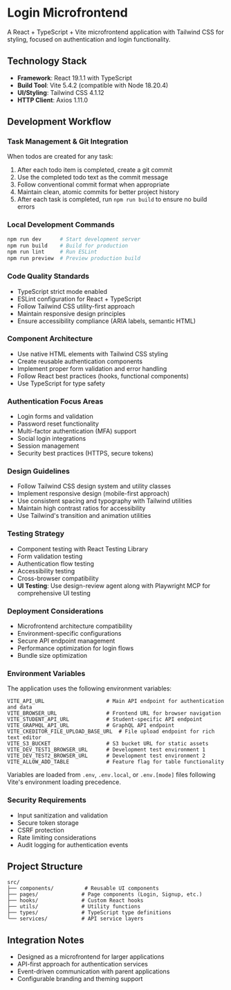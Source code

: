 # Login Microfrontend

A React + TypeScript + Vite microfrontend application with Tailwind CSS for styling, focused on authentication and login functionality.

## Technology Stack
- **Framework**: React 19.1.1 with TypeScript
- **Build Tool**: Vite 5.4.2 (compatible with Node 18.20.4)
- **UI/Styling**: Tailwind CSS 4.1.12
- **HTTP Client**: Axios 1.11.0

## Development Workflow

### Task Management & Git Integration
When todos are created for any task:
1. After each todo item is completed, create a git commit
2. Use the completed todo text as the commit message
3. Follow conventional commit format when appropriate
4. Maintain clean, atomic commits for better project history
5. After each task is completed, run `npm run build` to ensure no build errors

### Local Development Commands
```bash
npm run dev      # Start development server
npm run build    # Build for production
npm run lint     # Run ESLint
npm run preview  # Preview production build
```

### Code Quality Standards
- TypeScript strict mode enabled
- ESLint configuration for React + TypeScript
- Follow Tailwind CSS utility-first approach
- Maintain responsive design principles
- Ensure accessibility compliance (ARIA labels, semantic HTML)

### Component Architecture
- Use native HTML elements with Tailwind CSS styling
- Create reusable authentication components
- Implement proper form validation and error handling
- Follow React best practices (hooks, functional components)
- Use TypeScript for type safety

### Authentication Focus Areas
- Login forms and validation
- Password reset functionality
- Multi-factor authentication (MFA) support
- Social login integrations
- Session management
- Security best practices (HTTPS, secure tokens)

### Design Guidelines
- Follow Tailwind CSS design system and utility classes
- Implement responsive design (mobile-first approach)
- Use consistent spacing and typography with Tailwind utilities
- Maintain high contrast ratios for accessibility
- Use Tailwind's transition and animation utilities

### Testing Strategy
- Component testing with React Testing Library
- Form validation testing
- Authentication flow testing
- Accessibility testing
- Cross-browser compatibility
- **UI Testing**: Use design-review agent along with Playwright MCP for comprehensive UI testing

### Deployment Considerations
- Microfrontend architecture compatibility
- Environment-specific configurations
- Secure API endpoint management
- Performance optimization for login flows
- Bundle size optimization

### Environment Variables
The application uses the following environment variables:
```
VITE_API_URL                    # Main API endpoint for authentication and data
VITE_BROWSER_URL                # Frontend URL for browser navigation
VITE_STUDENT_API_URL            # Student-specific API endpoint
VITE_GRAPHQL_API_URL            # GraphQL API endpoint
VITE_CKEDITOR_FILE_UPLOAD_BASE_URL  # File upload endpoint for rich text editor
VITE_S3_BUCKET                  # S3 bucket URL for static assets
VITE_DEV_TEST1_BROWSER_URL      # Development test environment 1
VITE_DEV_TEST2_BROWSER_URL      # Development test environment 2
VITE_ALLOW_ADD_TABLE            # Feature flag for table functionality
```

Variables are loaded from `.env`, `.env.local`, or `.env.[mode]` files following Vite's environment loading precedence.

### Security Requirements
- Input sanitization and validation
- Secure token storage
- CSRF protection
- Rate limiting considerations
- Audit logging for authentication events

## Project Structure
```
src/
├── components/          # Reusable UI components
├── pages/              # Page components (Login, Signup, etc.)
├── hooks/              # Custom React hooks
├── utils/              # Utility functions
├── types/              # TypeScript type definitions
└── services/           # API service layers
```

## Integration Notes
- Designed as a microfrontend for larger applications
- API-first approach for authentication services
- Event-driven communication with parent applications
- Configurable branding and theming support
